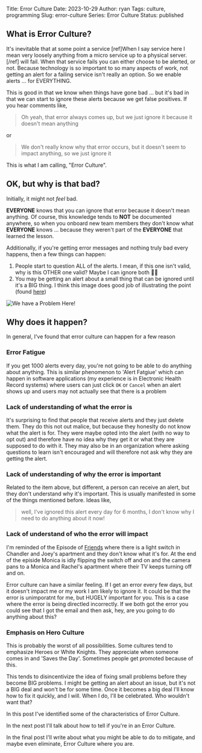 Title: Error Culture
Date: 2023-10-29
Author: ryan
Tags: culture, programming
Slug: error-culture
Series: Error Culture
Status: published

## What is Error Culture?

It's inevitable that at some point a service [ref]When I say service here I mean very loosely anything from a micro service up to a physical server.[/ref] will fail. When that service fails you can either choose to be alerted, or not. Because technology is so important to so many aspects of work, not getting an alert for a failing service isn't really an option. So we enable alerts ... for EVERYTHING.

This is good in that we know when things have gone bad ... but it's bad in that we can start to ignore these alerts because we get false positives. If you hear comments like,

> Oh yeah, that error always comes up, but we just ignore it because it doesn't mean anything

 or

> We don't really know why that error occurs, but it doesn't seem to impact anything, so we just ignore it

This is what I am calling, "Error Culture".

## OK, but why is that bad?

Initially, it might not *feel* bad.

**EVERYONE** knows that you can ignore that error because it doesn't mean anything. Of course, this knowledge tends to **NOT** be documented anywhere, so when you onboard new team members they don't know what **EVERYONE** knows ... because they weren't part of the **EVERYONE** that learned the lesson.

Additionally, if you're getting error messages and nothing truly bad every happens, then a few things can happen:

1. People start to question ALL of the alerts. I mean, if this one isn't valid, why is this OTHER one valid? Maybe I can ignore both 🤷‍♂️
2. You may be getting an alert about a small thing that can be ignored until it's a BIG thing. I think this image does good job of illustrating the point (found [here](https://naksecurity.medium.com/the-detriments-of-hero-culture-3fc455963d6e))

![We have a Problem Here!](https://miro.medium.com/v2/resize:fit:854/format:webp/1*QQvTuD-5AH2NKdh1_B_teQ.jpeg)

## Why does it happen?

In general, I've found that error culture can happen for a few reason

### Error Fatigue

If you get 1000 alerts every day, you're not going to be able to do anything about anything. This is similar phenomenon to 'Alert Fatgiue' which can happen in software applications (my experience is in Electronic Health Record systems) where users can just click `OK` or `Cancel` when an alert shows up and users may not actually see that there is a problem

### Lack of understanding of what the error is

It's surprising to find that people that receive alerts and they just delete them. They do this not out malice, but because they honeslty do not know what the alert is for. They were maybe opted into the alert (with no way to opt out) and therefore have no idea why they get it or what they are supposed to do with it. They may also be in an organization where asking questions to learn isn't encouraged and will therefore not ask why they are getting the alert.

### Lack of understanding of why the error is important

Related to the item above, but different, a person can receive an alert, but they don't understand why it's important. This is usually manifested in some of the things mentioned before. Ideas like,

> well, I've ignored this alert every day for 6 months, I don't know why I need to do anything about it now!

### Lack of understand of who the error will impact

I'm reminded of the Episode of [Friends](https://youtu.be/pMuVm1Y669U?si=--E-MDfTWPlHjBqk&t=180) where there is a light switch in Chandler and Joey's apartment and they don't know what it's for. At the end of the episide Monica is idly flipping the switch off and on and the camera pans to a Monica and Rachel's apartment where their TV keeps turning off and on.

Error culture can have a similar feeling. If I get an error every few days, but it doesn't impact me or my work I am likely to ignore it. It could be that the error is unimporatnt for me, but HUGELY important for you. This is a case where the error is being directled incorrectly. If we both got the error you could see that I got the email and then ask, hey, are you going to do anything about this?

### Emphasis on Hero Culture

This is probably the worst of all possibilities. Some cultures tend to emphasize Heroes or White Knights. They appreciate when someone comes in and 'Saves the Day'. Sometimes people get promoted because of this.

This tends to disincentivize the idea of fixing small problems before they become BIG problems. I might be getting an alert about an issue, but it's not a BIG deal and won't be for some time. Once it becomes a big deal I'll know how to fix it quickly, and I will. When I do, I'll be celebrated. Who wouldn't want that?

In this post I've identified some of the characteristics of Error Culture.

In the next post I'll talk about how to tell if you're in an Error Culture.

In the final post I'll write about what you might be able to do to mitigate, and maybe even eliminate, Error Culture where you are.
